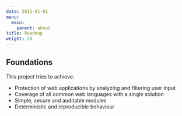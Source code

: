 ```yaml
---
date: 2015-01-01
menu:
  main:
    parent: about
title: Roadmap
weight: 20
---
```


## Foundations

This project tries to achieve:

 * Protection of web applications by analyzing and filtering user input
 * Coverage of all common web languages with a single solution
 * Simple, secure and auditable modules
 * Deterministic and reproducible behaviour
